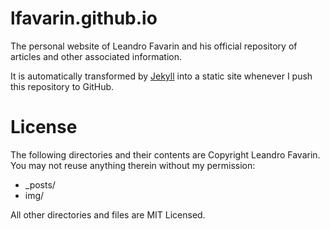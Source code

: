 # lfavarin.github.io

The personal website of Leandro Favarin and his official repository of articles and other associated information.

It is automatically transformed by [Jekyll](http://github.com/mojombo/jekyll) into a static site whenever I push this repository to GitHub.

# License

The following directories and their contents are Copyright Leandro Favarin. You may not reuse anything therein without my permission:

* _posts/
* img/

All other directories and files are MIT Licensed.
